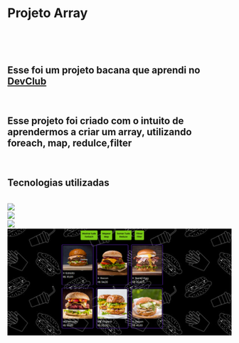 <h1>Projeto Array</h1>
<br>
<br>
<br>
<h2>Esse foi um projeto bacana que aprendi no <a href= "https//rodolfomori.com.br/devclub">DevClub</a></h2>
<br>
<h2>Esse projeto foi criado com o intuito de  aprendermos a criar um array, utilizando foreach, map, redulce,filter </h2> 
<br>
<h2>Tecnologias utilizadas</h2>
<br>
<img src="https://img.shields.io/badge/HTML5-E34F26?style=for-the-badge&logo=html5&logoColor=white"</>
<br>
<img src="https://img.shields.io/badge/CSS3-1572B6?style=for-the-badge&logo=css3&logoColor=white"</p>
<br>
<img src="https://img.shields.io/badge/JavaScript-323330?style=for-the-badge&logo=javascript&logoColor=F7DF1E"/>
<img src="https://github.com/Verneloira/projeto-arrays/blob/main/img/desktop%20dev%20burguer.png"/>
